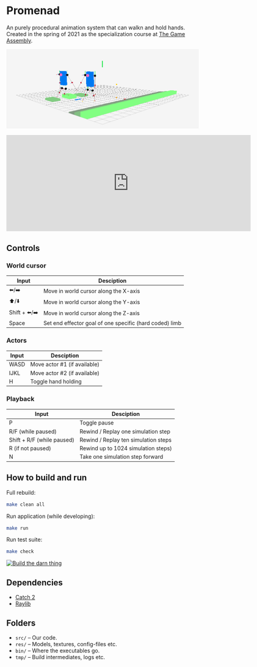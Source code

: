 # Promenad
An purely procedural animation system that can walkn and hold hands. Created in the spring of 2021 as the specialization course at [The Game Assembly](https://www.thegameassembly.com/).

![Two actors holding hands while one of them is waling on terrain](./doc/images/walk_on_terrain_holding_hands.png)

<iframe src="https://player.vimeo.com/video/531699522?badge=0&amp;autopause=0&amp;player_id=0&amp;app_id=58479" width="640" height="252" frameborder="0" allow="autoplay; fullscreen; picture-in-picture" allowfullscreen title="Gotta go fast">
</iframe>

## Controls

### World cursor

| Input | Desciption |
| ---   | --- |
| ⬅️/➡️ | Move in world cursor along the X-axis |
| ⬆️/⬇️ | Move in world cursor along the Y-axis |
| Shift + ⬅️/➡️ | Move in world cursor along the Z-axis |
| Space | Set end effector goal of one specific (hard coded) limb |

### Actors
| Input | Desciption |
| ---   | --- |
| WASD  | Move actor #1 (if available) |
| IJKL  | Move actor #2 (if available) |
| H | Toggle hand holding |

### Playback

| Input | Desciption |
| ---   | --- |
| P | Toggle pause |
| R/F (while paused) | Rewind / Replay one simulation step |
| Shift + R/F (while paused) | Rewind / Replay ten simulation steps |
| R (if not paused)  | Rewind up to 1024 simulation steps)
| N | Take one simulation step forward|


## How to build and run

Full rebuild:

```bash
make clean all
```

Run application (while developing):

```bash
make run
```

Run test suite:

```bash
make check
```

[![Build the darn thing](https://github.com/jordgubben/promenad/actions/workflows/build.yml/badge.svg)](https://github.com/jordgubben/promenad/actions/workflows/build.yml)


## Dependencies

 - [Catch 2](https://github.com/catchorg/Catch2/)
 - [Raylib](https://www.raylib.com/)

## Folders

  - `src/` – Our code.
  - `res/` – Models, textures, config-files etc.
  - `bin/` – Where the executables go.
  - `tmp/` – Build intermediates, logs etc.
